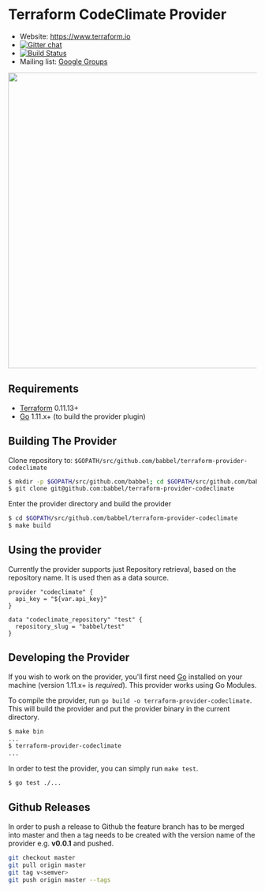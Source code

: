 Terraform CodeClimate Provider
==================

- Website: https://www.terraform.io
- [![Gitter chat](https://badges.gitter.im/hashicorp-terraform/Lobby.png)](https://gitter.im/hashicorp-terraform/Lobby)
- [![Build Status](https://travis-ci.org/babbel/terraform-provider-codeclimate.svg?branch=master)](https://travis-ci.org/babbel/terraform-provider-codeclimate)
- Mailing list: [Google Groups](http://groups.google.com/group/terraform-tool)

<img src="https://cdn.rawgit.com/hashicorp/terraform-website/master/content/source/assets/images/logo-hashicorp.svg" width="600px">

Requirements
------------

- [Terraform](https://www.terraform.io/downloads.html) 0.11.13+
- [Go](https://golang.org/doc/install) 1.11.x+ (to build the provider plugin)

Building The Provider
---------------------
Clone repository to: `$GOPATH/src/github.com/babbel/terraform-provider-codeclimate`

```sh
$ mkdir -p $GOPATH/src/github.com/babbel; cd $GOPATH/src/github.com/babbel
$ git clone git@github.com:babbel/terraform-provider-codeclimate
```

Enter the provider directory and build the provider

```sh
$ cd $GOPATH/src/github.com/babbel/terraform-provider-codeclimate
$ make build
```

Using the provider
----------------------

Currently the provider supports just Repository retrieval, based on the repository name.
It is used then as a data source.

```hcl
provider "codeclimate" {
  api_key = "${var.api_key}"
}

data "codeclimate_repository" "test" {
  repository_slug = "babbel/test"
}
```

Developing the Provider
---------------------------

If you wish to work on the provider, you'll first need [Go](http://www.golang.org) installed on your machine (version 1.11.x+ is *required*). This provider works using Go Modules.

To compile the provider, run `go build -o terraform-provider-codeclimate`. This will build the provider and put the provider binary in the current directory.

```sh
$ make bin
...
$ terraform-provider-codeclimate
...
```

In order to test the provider, you can simply run `make test`.

```sh
$ go test ./...
```

Github Releases
---------------------------
In order to push a release to Github the feature branch has to be merged into master and then a tag needs to be created with the version name of the provider e.g. **v0.0.1** and pushed.

```sh
git checkout master
git pull origin master
git tag v<semver>
git push origin master --tags
```

